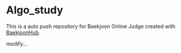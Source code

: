 # Algo_study
This is a auto push repository for Baekjoon Online Judge created with [BaekjoonHub](https://github.com/BaekjoonHub/BaekjoonHub).

modify...
